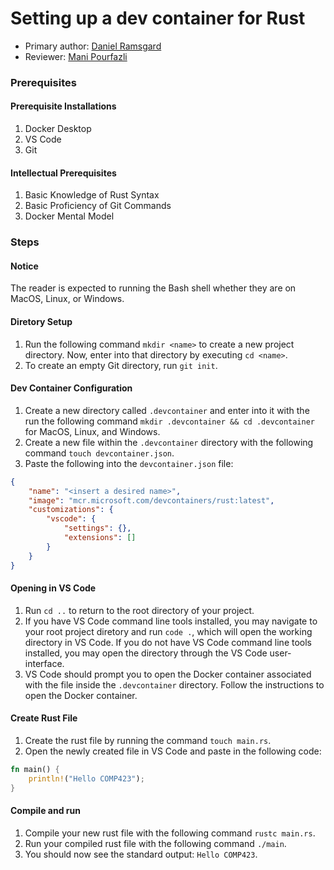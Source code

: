 # Setting up a dev container for Rust

* Primary author: [Daniel Ramsgard](https://github.com/DanielRamsgard)
* Reviewer: [Mani Pourfazli](https://github.com/manip1384)

### Prerequisites

#### Prerequisite Installations

1. Docker Desktop
2. VS Code
4. Git

#### Intellectual Prerequisites

1. Basic Knowledge of Rust Syntax
2. Basic Proficiency of Git Commands
3. Docker Mental Model

### Steps

#### Notice

The reader is expected to running the Bash shell whether they are on MacOS, Linux, or Windows.

#### Diretory Setup

1. Run the following command `mkdir <name>` to create a new project directory. Now, enter into that directory by executing `cd <name>`.
2. To create an empty Git directory, run `git init`.

#### Dev Container Configuration

1. Create a new directory called `.devcontainer` and enter into it with the run the following command `mkdir .devcontainer && cd .devcontainer` for MacOS, Linux, and Windows.
2. Create a new file within the `.devcontainer` directory with the following command `touch devcontainer.json`.
3. Paste the following into the `devcontainer.json` file: 
```json 
{
    "name": "<insert a desired name>",
    "image": "mcr.microsoft.com/devcontainers/rust:latest",
    "customizations": {
        "vscode": {
            "settings": {},
            "extensions": []
        }
    }
}
```

#### Opening in VS Code

1. Run `cd ..` to return to the root directory of your project.
2. If you have VS Code command line tools installed, you may navigate to your root project diretory and run `code .`, which will open the working directory in VS Code. If you do not have VS Code command line tools installed, you may open the directory through the VS Code user-interface.
3. VS Code should prompt you to open the Docker container associated with the file inside the `.devcontainer` directory. Follow the instructions to open the Docker container.

#### Create Rust File

1. Create the rust file by running the command `touch main.rs`.
2. Open the newly created file in VS Code and paste in the following code:
```rust
fn main() {
    println!("Hello COMP423");
}
```

#### Compile and run

1. Compile your new rust file with the following command `rustc main.rs`.
2. Run your compiled rust file with the following command `./main`.
3. You should now see the standard output: `Hello COMP423`.